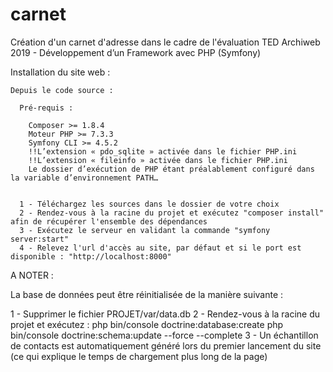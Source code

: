 # carnet
Création d'un carnet d'adresse dans le cadre de l'évaluation TED Archiweb 2019 - Développement d’un Framework avec PHP (Symfony)

Installation du site web :

    Depuis le code source : 
    
      Pré-requis : 
      
        Composer >= 1.8.4
        Moteur PHP >= 7.3.3
        Symfony CLI >= 4.5.2
        !!L’extension « pdo_sqlite » activée dans le fichier PHP.ini
        !!L’extension « fileinfo » activée dans le fichier PHP.ini
        Le dossier d’exécution de PHP étant préalablement configuré dans la variable d’environnement PATH…

    
      1 - Téléchargez les sources dans le dossier de votre choix
      2 - Rendez-vous à la racine du projet et exécutez "composer install" afin de récupérer l'ensemble des dépendances
      3 - Exécutez le serveur en validant la commande "symfony server:start"
      4 - Relevez l'url d'accès au site, par défaut et si le port est disponible : "http://localhost:8000"
      
      
      
 
 
 A NOTER : 
 
 La base de données peut être réinitialisée de la manière suivante : 
 
 1 - Supprimer le fichier PROJET/var/data.db
 2 - Rendez-vous à la racine du projet et exécutez :
      php bin/console doctrine:database:create
      php bin/console doctrine:schema:update --force --complete
 3 - Un échantillon de contacts est automatiquement généré lors du premier lancement du site (ce qui explique le temps de      chargement plus long de la page)
      
